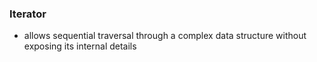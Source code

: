 ### Iterator

- allows sequential traversal through a complex data structure without exposing its internal details